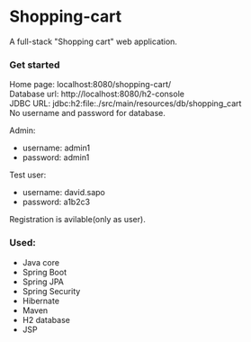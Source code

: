 # Shopping-cart
A full-stack "Shopping cart" web application.
### Get started
Home page: localhost:8080/shopping-cart/
<br>
Database url: http://localhost:8080/h2-console
<br>
JDBC URL: jdbc:h2:file:./src/main/resources/db/shopping_cart
<br>
No username and password for database.

Admin:
* username: admin1
* password: admin1

Test user:
* username: david.sapo
* password: a1b2c3

Registration is avilable(only as user).
### Used:
* Java core
* Spring Boot
* Spring JPA
* Spring Security
* Hibernate
* Maven
* H2 database
* JSP
